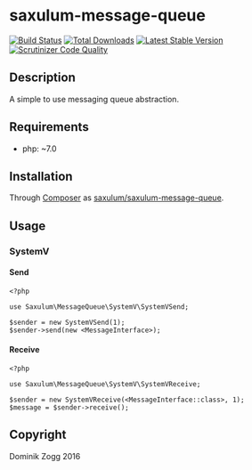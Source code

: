 # saxulum-message-queue

[![Build Status](https://api.travis-ci.org/saxulum/saxulum-message-queue.png?branch=master)](https://travis-ci.org/saxulum/saxulum-message-queue)
[![Total Downloads](https://poser.pugx.org/saxulum/saxulum-message-queue/downloads.png)](https://packagist.org/packages/saxulum/saxulum-message-queue)
[![Latest Stable Version](https://poser.pugx.org/saxulum/saxulum-message-queue/v/stable.png)](https://packagist.org/packages/saxulum/saxulum-message-queue)
[![Scrutinizer Code Quality](https://scrutinizer-ci.com/g/saxulum/saxulum-message-queue/badges/quality-score.png?b=master)](https://scrutinizer-ci.com/g/saxulum/saxulum-message-queue/?branch=master)

## Description

A simple to use messaging queue abstraction.

## Requirements

 * php: ~7.0

## Installation

Through [Composer](http://getcomposer.org) as [saxulum/saxulum-message-queue][1].

## Usage

### SystemV

#### Send

```{.php}
<?php

use Saxulum\MessageQueue\SystemV\SystemVSend;

$sender = new SystemVSend(1);
$sender->send(new <MessageInterface>);
```

#### Receive

```{.php}
<?php

use Saxulum\MessageQueue\SystemV\SystemVReceive;

$sender = new SystemVReceive(<MessageInterface::class>, 1);
$message = $sender->receive();
```

[1]: https://packagist.org/packages/saxulum/saxulum-message-queue

## Copyright

Dominik Zogg 2016
